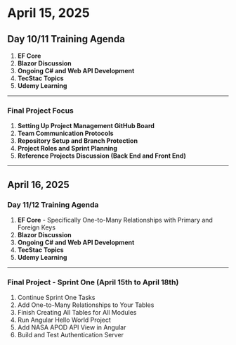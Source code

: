# April 15, 2025

## Day 10/11 Training Agenda

1. **EF Core**
2. **Blazor Discussion**
3. **Ongoing C# and Web API Development**
4. **TecStac Topics**
5. **Udemy Learning**

---

### Final Project Focus

1. **Setting Up Project Management GitHub Board**
2. **Team Communication Protocols**
3. **Repository Setup and Branch Protection**
4. **Project Roles and Sprint Planning**
5. **Reference Projects Discussion (Back End and Front End)**

---

## April 16, 2025

### Day 11/12 Training Agenda

1. **EF Core** - Specifically One-to-Many Relationships with Primary and Foreign Keys
2. **Blazor Discussion**
3. **Ongoing C# and Web API Development**
4. **TecStac Topics**
5. **Udemy Learning**

---

### Final Project - Sprint One (April 15th to April 18th)

1. Continue Sprint One Tasks
2. Add One-to-Many Relationships to Your Tables
3. Finish Creating All Tables for All Modules
4. Run Angular Hello World Project
5. Add NASA APOD API View in Angular
6. Build and Test Authentication Server
